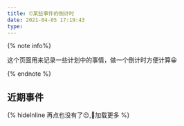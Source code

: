 ```yaml
---
title: ⏰某些事件的倒计时
date: 2021-04-05 17:19:43
type: 
---
```




{% note info%}

这个页面用来记录一些计划中的事情，做一个倒计时方便计算😀

{% endnote %}

## 近期事件


<div class="btn-center">
{% hideInline 再点也没有了😔,🚀加载更多 %}
</div>